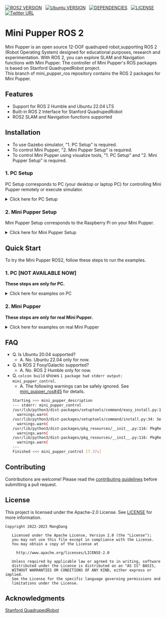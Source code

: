 
[![ROS2 VERSION](https://img.shields.io/badge/ROS-ROS%202%20Humble-brightgreen)](http://docs.ros.org/en/humble/index.html)
&nbsp;
[![Ubuntu VERSION](https://img.shields.io/badge/Ubuntu-22.04-green)](https://ubuntu.com/)
&nbsp;
[![DEPENDENCIES](https://img.shields.io/badge/dependencies-mini__pupper__bsp-critical)](https://github.com/mangdangroboticsclub/mini_pupper_bsp)
&nbsp;
[![LICENSE](https://img.shields.io/badge/license-Apache--2.0-informational)](https://github.com/mangdangroboticsclub/mini_pupper_ros/blob/ros2/LICENSE)
&nbsp;
[![Twitter URL](https://img.shields.io/twitter/url?style=social&url=https%3A%2F%2Ftwitter.com%2FLeggedRobot)](https://twitter.com/LeggedRobot)


# Mini Pupper ROS 2

Mini Pupper is an open source 12-DOF quadruped robot,supporting ROS 2 (Robot Operating System) designed for educational purposes, research and experimentation.
With ROS 2, you can explore SLAM and Navigation functions with Mini Pupper. The controller of Mini Pupper's ROS packages is based on Stanford QuadrupedRobot project.  
This branch of mini_pupper_ros repository contains the ROS 2 packages for Mini Pupper.


## Features
- Support for ROS 2 Humble and Ubuntu 22.04 LTS
- Built-in ROS 2 Interface for Stanford QuadrupedRobot
- ROS2 SLAM and Navigation functions supported


## Installation

* To use Gazebo simulator, "1. PC Setup" is required.
* To control Mini Pupper, "2. Mini Pupper Setup" is required.
* To control Mini Pupper using visualize tools, "1. PC Setup" and "2. Mini Pupper Setup" is required.





### 1. PC Setup

PC Setup corresponds to PC (your desktop or laptop PC) for controlling Mini Pupper remotely or execute simulator.  
<details>
<summary>Click here for PC Setup</summary>

**Notes:**

```diff
- Do not apply these PC Setup commands to your Raspberry Pi on Mini Pupper.
- Ubuntu 22.04 + ROS 2 Humble is required.
```
#### 1.1 ROS 2 installation
Please follow the [installation document for ROS Humble](https://docs.ros.org/en/humble/Installation/Ubuntu-Install-Debians.html) or use the [unofficial ROS 2 installation script](https://github.com/Tiryoh/ros2_setup_scripts_ubuntu).

#### 1.2 Download the Mini Pupper ROS 2 & dependencies packages
After ROS 2 installation, download the Mini Pupper ROS package in the workspace.
```bash
mkdir -p ~/ros2_ws/src
cd ~/ros2_ws/src
git clone https://github.com/mangdangroboticsclub/mini_pupper_ros.git -b ros2
vcs import < mini_pupper_ros/.minipupper.repos --recursive
```

#### 1.3 Build and install all ROS packages
```bash
cd ~/ros2_ws
rosdep install --from-paths src --ignore-src -r -y
sudo apt-get install ros-humble-teleop-twist-keyboard
pip install transforms3d
colcon build --symlink-install
```
</details>



### 2. Mini Pupper Setup


Mini Pupper Setup corresponds to the Raspberry Pi on your Mini Pupper.  
<details>
<summary>Click here for Mini Pupper Setup</summary>

**Notes:**

```diff
- Do not apply these Mini Pupper Setup commands to your PC.
- Ubuntu 22.04 + ROS 2 Humble is required.  
```

#### 2.1 mini_pupper_bsp installation
You should first install dependencies of servos, battery moniter and display screen.  
See [mini_pupper_bsp](https://github.com/mangdangroboticsclub/mini_pupper_bsp).

#### 2.2 ROS 2 installation
After installing the driver software, install ROS 2. ROS 2 Humble is required.  
Please follow the [installation document for ROS Humble](https://docs.ros.org/en/humble/Installation/Ubuntu-Install-Debians.html) or use the [unofficial ROS 2 installation script](https://github.com/Tiryoh/ros2_setup_scripts_ubuntu).

#### 2.3  Download the Mini Pupper ROS 2 & dependencies packages
After ROS 2 installation, download the Mini Pupper ROS package in the workspace.

```bash
mkdir -p ~/ros2_ws/src
cd ~/ros2_ws/src
git clone https://github.com/mangdangroboticsclub/mini_pupper_ros.git -b ros2
vcs import < mini_pupper_ros/.minipupper.repos --recursive
# compiling gazebo and cartographer on Raspberry Pi is not recommended
touch mini_pupper_ros/mini_pupper_gazebo/AMENT_IGNORE
touch mini_pupper_ros/mini_pupper_navigation/AMENT_IGNORE
```
#### 2.4 Build and install all ROS packages


```bash
# install dependencies without unused heavy packages
cd ~/ros2_ws
rosdep install --from-paths src --ignore-src -r -y --skip-keys=joint_state_publisher_gui --skip-keys=rviz2 --skip-keys=gazebo_plugins --skip-keys=velodyne_gazebo_plugins
sudo apt-get install ros-humble-teleop-twist-keyboard
pip install transforms3d
colcon build --symlink-install
```
**Tips:**
```diff

+ If the Raspberry Pi has less than 4GB memory:
+ Try `MAKEFLAGS=-j1 colcon build --executor sequential --symlink-install` instead of `colcon build --symlink-install`
```

</details>


## Quick Start
To try the Mini Pupper ROS2, follow these steps to run the examples.



### 1. PC [NOT AVAILABLE NOW]
**These steps are only for PC.**
<details>
<summary>Click here for examples on PC</summary>


#### 1.1 Test in Rviz2
View Mini Pupper model in Rviz2 and control it with keyboard.
```bash
# Terminal 1
. ~/ros2_ws/install/setup.bash # setup.zsh if you use zsh instead of bash
ros2 launch mini_pupper_bringup bringup.launch.py joint_hardware_connected:=false rviz:=true

# Terminal 2
ros2 run teleop_twist_keyboard teleop_twist_keyboard
# Then control robot dog with the keyboard
```



#### 1.2 Test in Gazebo
Control the mini pupper in Gazebo with keyboard.
```bash
# Terminal 1
. ~/ros2_ws/install/setup.bash # setup.zsh if you use zsh instead of bash
ros2 launch mini_pupper_gazebo gazebo.launch.py rviz:=true

# Terminal 2
ros2 run teleop_twist_keyboard teleop_twist_keyboard
# Then control robot dog with the keyboard
```

#### 1.3  Test Cartographer in Gazebo
Try SLAM in Gazebo with keyboard.

```bash
# Terminal 1
. ~/ros2_ws/install/setup.bash
ros2 launch mini_pupper_gazebo gazebo.launch.py

# Terminal 2
. ~/ros2_ws/install/setup.bash
ros2 launch mini_pupper_navigation slam.launch.py use_sim_time:=true

# Terminal 3
ros2 run teleop_twist_keyboard teleop_twist_keyboard
# Then control robot dog with your keyboard
```

If you want to save the map:
```bash
ros2 service call /finish_trajectory cartographer_ros_msgs/srv/FinishTrajectory "{trajectory_id: 0}"
ros2 service call /write_state cartographer_ros_msgs/srv/WriteState "{filename: '${HOME}/mymap.pbstream'}"
ros2 run nav2_map_server map_saver_cli -f ${HOME}/mymap
```



</details>

### 2. Mini Pupper
**These steps are only for real Mini Pupper.**
<details>
<summary>Click here for examples on real Mini Pupper</summary>

#### 2.1 Test walk

Open 2 terminals and ssh login to Mini Pupper on both.

```bash
# Terminal 1 (ssh)
. ~/ros2_ws/install/setup.bash # setup.zsh if you use zsh instead of bash
ros2 launch mini_pupper_bringup bringup.launch.py

# Terminal 2 (ssh)
ros2 run teleop_twist_keyboard teleop_twist_keyboard
# Then control Mini Pupper with the keyboard
```
#### 2.2 Test Navigation
 - bringup on real mini pupper
 ```bash
ros2 launch mini_pupper_bringup bringup.launch  # on real mini pupper
 ```
 - Mapping on PC
 ```bash
 ros2 launch mini_pupper_navigation slam.launch  # on PC
 ```
 - Navigation on PC
 Remember to replace the mymap.pbstream in the maps folder with your own mymap.pbstream first.
  ```bash
 ros2 launch mini_pupper_navigation navigation.launch  # on PC
 ```

 
</details>

## FAQ

* Q. Is Ubuntu 20.04 supported?
  * A. No. Ubuntu 22.04 only for now.
* Q. Is ROS 2 Foxy/Galactic supported?
  * A. No. ROS 2 Humble only for now.
* Q. `colcon build` shows `1 package had stderr output: mini_pupper_control`.
  * A. The following warnings can be safely ignored. See [mini_pupper_ros#45](https://github.com/mangdangroboticsclub/mini_pupper_ros/pull/45#discussion_r1104759104) for details.
  ```bash
  Starting >>> mini_pupper_description
  --- stderr: mini_pupper_control
  /usr/lib/python3/dist-packages/setuptools/command/easy_install.py:158: EasyInstallDeprecationWarning: easy_install command is deprecated. Use build and pip and other standards-based tools.
    warnings.warn(
  /usr/lib/python3/dist-packages/setuptools/command/install.py:34: SetuptoolsDeprecationWarning: setup.py install is deprecated. Use build and pip and other standards-based tools.
    warnings.warn(
  /usr/lib/python3/dist-packages/pkg_resources/__init__.py:116: PkgResourcesDeprecationWarning: 1.1build1 is an invalid version and will not be supported in a future release
    warnings.warn(
  /usr/lib/python3/dist-packages/pkg_resources/__init__.py:116: PkgResourcesDeprecationWarning: 0.1.43ubuntu1 is an invalid version and will not be supported in a future release
    warnings.warn(
  ---
  Finished <<< mini_pupper_control [7.37s]
  ```
  
  

  
## Contributing
Contributions are welcome! Please read the [contributing guidelines](CONTRIBUTING.md) before submitting a pull request.



## License
This project is licensed under the Apache-2.0 License. See [LICENSE](LICENSE) for more information.
```
Copyright 2022-2023 MangDang

   Licensed under the Apache License, Version 2.0 (the "License");
   you may not use this file except in compliance with the License.
   You may obtain a copy of the License at

     http://www.apache.org/licenses/LICENSE-2.0

   Unless required by applicable law or agreed to in writing, software
   distributed under the License is distributed on an "AS IS" BASIS,
   WITHOUT WARRANTIES OR CONDITIONS OF ANY KIND, either express or implied.
   See the License for the specific language governing permissions and
   limitations under the License.                                
```

## Acknowledgments 

[Stanford QuadrupedRobot](https://github.com/mangdangroboticsclub/QuadrupedRobot)

